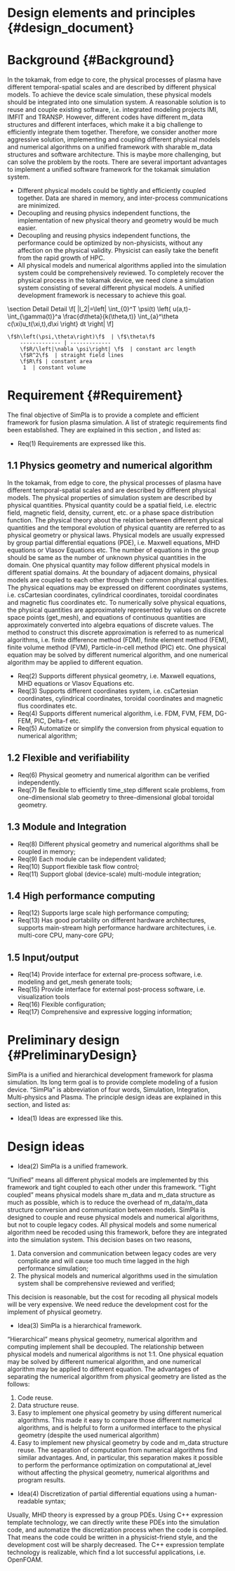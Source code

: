 Design elements and principles {#design_document}
===================================================

Background  {#Background}
=============================================
 In the tokamak, from edge to core, the physical processes of plasma have different temporal-spatial
 scales and are described by different physical models. To achieve the device scale simulation, these
 physical models should be integrated into one simulation system. A reasonable solution is to reuse
 and couple existing software, i.e. integrated modeling projects IMI, IMFIT and TRANSP. However,
 different codes have different m_data structures and different interfaces, which make it a big challenge
 to efficiently integrate them together. Therefore, we consider another more aggressive solution,
 implementing and coupling different physical models and numerical algorithms on a unified framework
 with sharable m_data structures and software architecture. This is maybe more challenging, but can solve
 the problem by the roots.
 There are several important advantages to implement a unified software framework for the tokamak
 simulation system.
 - Different physical models could be tightly and efficiently coupled together. Data are shared in
   memory, and inter-process communications are minimized.
 - Decoupling and reusing physics independent functions, the implementation of new physical theory
   and geometry would be much easier.
 - Decoupling and reusing physics independent functions, the performance could be optimized by
   non-physicists, without any affection on the physical validity. Physicist   can easily take the
    benefit from the rapid growth of HPC.
 - All physical models and numerical algorithms applied into the simulation system could be comprehensively
   reviewed.
 To completely recover the physical process in the tokamak device, we need clone a simulation system
  consisting of several different physical models. A unified development framework is necessary to
  achieve this goal.

\section  Detail  Detail
\f[
  |I_2|=\left| \int_{0}^T \psi(t)
           \left\{
              u(a,t)-
              \int_{\gamma(t)}^a
              \frac{d\theta}{k(\theta,t)}
              \int_{a}^\theta c(\xi)u_t(\xi,t)\,d\xi
           \right\} dt
        \right|
\f]

    \f$h\left(\psi,\theta\right)\f$  | \f$\theta\f$
	  	------------- | -------------
	  	\f$R/\left|\nabla \psi\right| \f$  | constant arc length
	  	\f$R^2\f$  | straight field lines
	  	\f$R\f$ | constant area
	     1  | constant volume




Requirement {#Requirement}
===================================================
The final objective of SimPla is to provide a complete and efficient framework for fusion plasma
 simulation. A list of strategic requirements find been established. They are explained in this section
 , and listed as:
* Req(1) Requirements are expressed like this.

1.1 Physics geometry and numerical algorithm
-----------------------

 In the tokamak, from edge to core, the physical processes of plasma have different temporal-spatial
scales and are described by different physical models.
The physical properties of simulation system are described by physical quantities. Physical quantity
 could be a spatial field, i.e. electric field, magnetic field, density, current, etc. or a phase space
 distribution function. The physical theory about the relation between different physical quantities
 and the temporal evolution of physical quantity are referred to as physical geometry or physical laws.
 Physical models are usually expressed by group partial differential equations (PDE), i.e. Maxwell
 equations, MHD equations or Vlasov Equations etc. The number of equations in the group should be same
  as the number of unknown physical quantities in the domain.  One physical quantity may follow different
   physical models in different spatial domains. At the boundary of adjacent domains, physical models
   are coupled to each other through their common physical quantities.
The physical equations may be expressed on different coordinates systems, i.e. csCartesian coordinates,
cylindrical coordinates, toroidal coordinates and magnetic flus coordinates etc.
To numerically solve physical equations, the physical quantities are approximately represented by
values on discrete space points (get_mesh), and equations of continuous quantities are approximately
converted into algebra equations of discrete values.  The method to construct this discrete approximation
 is referred to as numerical algorithms, i.e. finite difference method (FDM), finite element method (FEM),
 finite volume method (FVM), Particle-in-cell method (PIC) etc. One physical equation may be solved by
  different numerical algorithm, and one numerical algorithm may be applied to different equation.

* Req(2) Supports different physical geometry, i.e. Maxwell equations, MHD equations or Vlasov Equations etc.
* Req(3) Supports different coordinates system, i.e. csCartesian coordinates, cylindrical coordinates,
toroidal coordinates and magnetic flus coordinates etc.
* Req(4) Supports different numerical algorithm, i.e. FDM, FVM, FEM, DG-FEM, PIC, Delta-f etc.
* Req(5) Automatize or simplify the conversion from physical equation to numerical algorithm;

1.2 Flexible and verifiability
-----------------------

* Req(6) Physical geometry and numerical algorithm can be verified independently.
* Req(7) Be flexible to efficiently time_step different scale problems, from one-dimensional slab geometry to
three-dimensional global toroidal geometry.

1.3 Module and Integration
-----------------------
* Req(8) Different physical geometry and numerical algorithms shall be coupled in memory;
* Req(9) Each module can be independent validated;
* Req(10) Support flexible task flow control;
* Req(11) Support global (device-scale) multi-module integration;


1.4 High performance computing
-----------------------
* Req(12) Supports large scale high performance computing;
* Req(13) Has good portability on different hardware architectures, supports main-stream high performance
hardware architectures, i.e. multi-core CPU, many-core GPU;


1.5 Input/output
-----------------------
* Req(14) Provide interface for external pre-process software, i.e. modeling and get_mesh generate tools;
* Req(15) Provide interface for external post-process software, i.e. visualization tools
* Req(16) Flexible configuration;
* Req(17) Comprehensive and expressive logging information;


# Preliminary design {#PreliminaryDesign}

SimPla is a unified and hierarchical development framework for plasma simulation. Its long term goal
 is to provide complete modeling of a fusion device. “SimPla” is abbreviation of four words, Simulation,
  Integration, Multi-physics and Plasma.
The principle design ideas are explained in this section, and listed as:
* Idea(1) Ideas are expressed like this.


# Design ideas
 
* Idea(2) SimPla is a unified framework.

“Unified” means all different physical models are implemented by this framework and tight coupled to
 each other under this framework. “Tight coupled” means physical models share m_data and m_data structure
 as much as possible, which is to reduce the overhead of m_data/m_data structure conversion and communication
 between models. SimPla is designed to couple and reuse physical models and numerical algorithms, but not
 to couple legacy codes. All physical models and some numerical algorithm need be recoded using this framework,
 before they are integrated into the simulation system. This decision bases on two reasons,
 
  1. Data conversion and communication between legacy codes are very complicate and will cause too much
 time lagged in the high performance simulation;
  2. The physical models and numerical algorithms used in the simulation system shall be comprehensive
reviewed and verified;

This decision is reasonable, but the cost for recoding all physical models will be very expensive. We
need reduce the development cost for the implement of physical geometry.

* Idea(3) SimPla is a hierarchical framework.

 “Hierarchical” means physical geometry, numerical algorithm and computing implement shall be decoupled.
The relationship between physical models and numerical algorithms is not 1:1. One physical equation
 may be solved by different numerical algorithm, and one numerical algorithm may be applied to different
 equation. The advantages of separating the numerical algorithm from physical geometry are listed as the follows:
1. Code reuse.
2. Data structure reuse.
3. Easy to implement one physical geometry by using different numerical algorithms. This made it easy to
 compare those different numerical algorithms, and is helpful to form a uniformed interface to the
 physical geometry (despite the used numerical algorithm)
4. Easy to implement new physical geometry by code and m_data structure reuse.
The separation of computation from numerical algorithms find similar advantages. And, in particular,
this separation makes it possible to perform the performance optimization on computational at_level without
affecting the physical geometry, numerical algorithms and program results.

* Idea(4) Discretization of partial differential equations using a human-readable syntax;

Usually, MHD theory is expressed by a group PDEs. Using C++ expression template technology, we can
 directly write these PDEs into the simulation code, and automatize the discretization process when
 the code is compiled. That means the code could be written in a physicist-friend style, and the
 development cost will be sharply decreased. The C++ expression template technology is realizable,
 which find a lot successful applications, i.e. OpenFOAM.